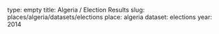 type: empty
title: Algeria / Election Results
slug: places/algeria/datasets/elections
place: algeria
dataset: elections
year: 2014
